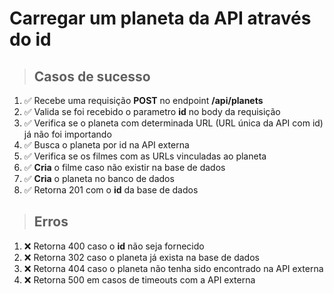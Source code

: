 # Carregar um planeta da API através do id

> ## Casos de sucesso

1. ✅ Recebe uma requisição **POST** no endpoint **/api/planets**
2. ✅ Valida se foi recebido o parametro **id** no body da requisição
3. ✅ Verifica se o planeta com determinada URL (URL única da API com id) já não foi importando
4. ✅ Busca o planeta por id na API externa
5. ✅ Verifica se os filmes com as URLs vinculadas ao planeta
6. ✅ **Cria** o filme caso não existir na base de dados
7. ✅ **Cria** o planeta no banco de dados
8. ✅ Retorna 201 com o **id** da base de dados

> ## Erros

1. ❌ Retorna 400 caso o **id** não seja fornecido
2. ❌ Retorna 302 caso o planeta já exista na base de dados
3. ❌ Retorna 404 caso o planeta não tenha sido encontrado na API externa
4. ❌ Retorna 500 em casos de timeouts com a API externa
